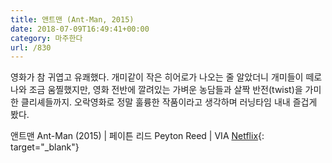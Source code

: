 ```yaml
---
title: 앤트맨 (Ant-Man, 2015)
date: 2018-07-09T16:49:41+00:00
category: 마주한다
url: /830
---
```


영화가 참 귀엽고 유쾌했다. 개미같이 작은 히어로가 나오는 줄 알았더니 개미들이 떼로 나와 조금 움찔했지만, 영화 전반에 깔려있는 가벼운 농담들과 살짝 반전(twist)을 가미한 클리셰들까지. 오락영화로 정말 훌륭한 작품이라고 생각하며 러닝타임 내내 즐겁게 봤다.

앤트맨 Ant-Man (2015) | 페이튼 리드 Peyton Reed | VIA [Netflix](http://netflix.com){: target="\_blank"}
